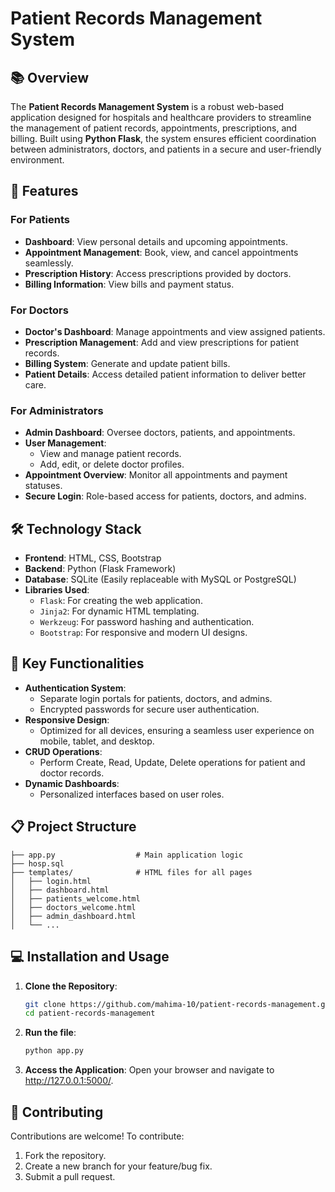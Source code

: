 # Patient Records Management System

## 📚 Overview
The **Patient Records Management System** is a robust web-based application designed for hospitals and healthcare providers to streamline the management of patient records, appointments, prescriptions, and billing. Built using **Python Flask**, the system ensures efficient coordination between administrators, doctors, and patients in a secure and user-friendly environment.

## 🚀 Features
### **For Patients**
- **Dashboard**: View personal details and upcoming appointments.
- **Appointment Management**: Book, view, and cancel appointments seamlessly.
- **Prescription History**: Access prescriptions provided by doctors.
- **Billing Information**: View bills and payment status.

### **For Doctors**
- **Doctor's Dashboard**: Manage appointments and view assigned patients.
- **Prescription Management**: Add and view prescriptions for patient records.
- **Billing System**: Generate and update patient bills.
- **Patient Details**: Access detailed patient information to deliver better care.

### **For Administrators**
- **Admin Dashboard**: Oversee doctors, patients, and appointments.
- **User Management**:
  - View and manage patient records.
  - Add, edit, or delete doctor profiles.
- **Appointment Overview**: Monitor all appointments and payment statuses.
- **Secure Login**: Role-based access for patients, doctors, and admins.

## 🛠️ Technology Stack
- **Frontend**: HTML, CSS, Bootstrap
- **Backend**: Python (Flask Framework)
- **Database**: SQLite (Easily replaceable with MySQL or PostgreSQL)
- **Libraries Used**:
  - `Flask`: For creating the web application.
  - `Jinja2`: For dynamic HTML templating.
  - `Werkzeug`: For password hashing and authentication.
  - `Bootstrap`: For responsive and modern UI designs.

## 🔑 Key Functionalities
- **Authentication System**:
  - Separate login portals for patients, doctors, and admins.
  - Encrypted passwords for secure user authentication.
- **Responsive Design**:
  - Optimized for all devices, ensuring a seamless user experience on mobile, tablet, and desktop.
- **CRUD Operations**:
  - Perform Create, Read, Update, Delete operations for patient and doctor records.
- **Dynamic Dashboards**:
  - Personalized interfaces based on user roles.

## 📋 Project Structure
```plaintext
├── app.py                  # Main application logic
├── hosp.sql
├── templates/              # HTML files for all pages
│   ├── login.html
│   ├── dashboard.html
│   ├── patients_welcome.html
│   ├── doctors_welcome.html
│   ├── admin_dashboard.html
│   └── ...
```

## 💻 Installation and Usage
1. **Clone the Repository**:
   ```bash
   git clone https://github.com/mahima-10/patient-records-management.git
   cd patient-records-management
2. **Run the file**:
   ```bash
   python app.py
3. **Access the Application**:
   Open your browser and navigate to http://127.0.0.1:5000/.

## 🤝 Contributing

Contributions are welcome! To contribute:

1. Fork the repository.
2. Create a new branch for your feature/bug fix.
3. Submit a pull request.
